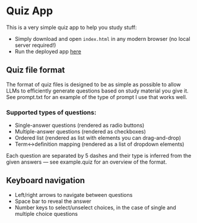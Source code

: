 # Quiz App

This is a very simple quiz app to help you study stuff:

- Simply download and open `index.html` in any modern browser (no local server required!)
- Run the deployed app [here](https://quiz.qot.app/)

## Quiz file format

The format of quiz files is designed to be as simple as possible to allow LLMs to efficiently generate questions based on study material you give it. See prompt.txt for an example of the type of prompt I use that works well.

### Supported types of questions:

- Single-answer questions (rendered as radio buttons)
- Multiple-answer questions (rendered as checkboxes)
- Ordered list (rendered as list with elements you can drag-and-drop)
- Term<->definition mapping (rendered as a list of dropdown elements)

Each question are separated by 5 dashes and their type is inferred from the given answers — see example.quiz for an overview of the format.

## Keyboard navigation

- Left/right arrows to navigate between questions
- Space bar to reveal the answer
- Number keys to select/unselect choices, in the case of single and multiple choice questions
